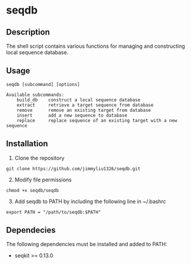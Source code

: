# seqdb

## Description
The shell script contains various functions for managing and constructing local sequence database.

## Usage
```
seqdb [subcommand] [options]

Available subcommands:
    build_db    construct a local sequence database
    extract     retrieve a target sequence from database
    remove      remove an existing target from database
    insert      add a new sequence to database
    replace     replace sequence of an existing target with a new sequence
```

## Installation

1. Clone the repository

`git clone https://github.com/jimmyliu1326/seqdb.git`

2. Modify file permissions

`chmod +x seqdb/seqdb`

3. Add seqdb to PATH by including the following line in ~/.bashrc

`export PATH = "/path/to/seqdb:$PATH"`

## Dependecies
The following dependencies must be installed and added to PATH:

* seqkit >= 0.13.0

